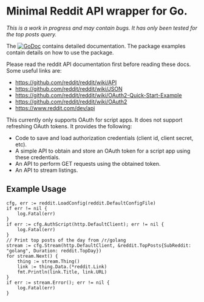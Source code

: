 # Minimal Reddit API wrapper for Go.

_This is a work in progress and may contain bugs. It has only been tested for the top posts query._

The [![GoDoc](https://godoc.org/github.com/sridharv/reddit-go?status.svg)](https://godoc.org/github.com/sridharv/reddit-go) contains detailed documentation. The package examples contain details on how to use the package.

Please read the reddit API documentation first before reading these docs.
Some useful links are:

  * https://github.com/reddit/reddit/wiki/API
  * https://github.com/reddit/reddit/wiki/JSON
  * https://github.com/reddit/reddit/wiki/OAuth2-Quick-Start-Example
  * https://github.com/reddit/reddit/wiki/OAuth2
  * https://www.reddit.com/dev/api

This currently only supports OAuth for script apps. It does not support refreshing OAuth tokens. It provides the following:

  * Code to save and load authorization credentials (client id, client secret, etc).
  * A simple API to obtain and store an OAuth token for a script app using these credentials.
  * An API to perform GET requests using the obtained token.
  * An API to stream listings.

## Example Usage

```
cfg, err := reddit.LoadConfig(reddit.DefaultConfigFile)
if err != nil {
    log.Fatal(err)
}
if err := cfg.AuthScript(http.DefaultClient); err != nil {
    log.Fatal(err)
}
// Print top posts of the day from /r/golang
stream := cfg.Stream(http.DefaultClient, &reddit.TopPosts{SubReddit: "golang", Duration: reddit.TopDay})
for stream.Next() {
    thing := stream.Thing()
    link := thing.Data.(*reddit.Link)
    fmt.Println(link.Title, link.URL)
}
if err := stream.Error(); err != nil {
    log.Fatal(err)
}
```

